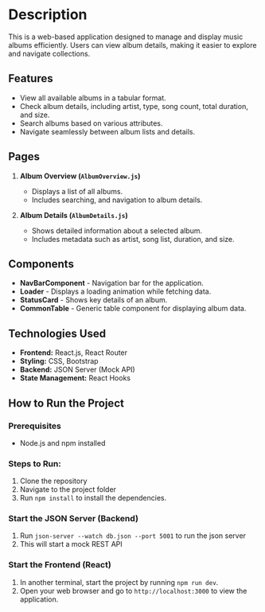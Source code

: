 # Description

This is a web-based application designed to manage and display music albums efficiently. Users can view album details, making it easier to explore and navigate collections.

## Features
- View all available albums in a tabular format.
- Check album details, including artist, type, song count, total duration, and size.
- Search albums based on various attributes.
- Navigate seamlessly between album lists and details.

## Pages
1. **Album Overview (`AlbumOverview.js`)**  
   - Displays a list of all albums.
   - Includes searching, and navigation to album details.

2. **Album Details (`AlbumDetails.js`)**  
   - Shows detailed information about a selected album.
   - Includes metadata such as artist, song list, duration, and size.

## Components
- **NavBarComponent** - Navigation bar for the application.
- **Loader** - Displays a loading animation while fetching data.
- **StatusCard** - Shows key details of an album.
- **CommonTable** - Generic table component for displaying album data.

## Technologies Used
- **Frontend:** React.js, React Router
- **Styling:** CSS, Bootstrap
- **Backend:** JSON Server (Mock API)
- **State Management:** React Hooks

## How to Run the Project

### Prerequisites
- Node.js and npm installed

### Steps to Run:
1. Clone the repository
2. Navigate to the project folder
3. Run `npm install` to install the dependencies.

### Start the JSON Server (Backend)
1. Run `json-server --watch db.json --port 5001` to run the json server
2. This will start a mock REST API

### Start the Frontend (React)
1. In another terminal, start the project by running `npm run dev`.
2. Open your web browser and go to `http://localhost:3000` to view the application.

